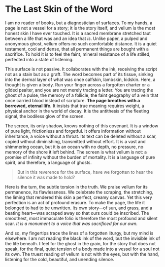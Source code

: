# The Last Skin of the Word

I am no reader of books, but a diagnostician of surfaces. To my hands, a page is not a vessel for a story; it is the story itself, and vellum is the most honest skin I have ever touched. It is a sacred membrane stretched taut between a life that was and an idea that *is*. Unlike paper, a pulped and anonymous ghost, vellum offers no such comfortable distance. It is a quiet testament, cool and dense, that all permanent things are bought with a sacrifice. To hold it is to feel the faint, mineral resistance of a life stilled, perfected into a state of listening.

This surface is not passive. It collaborates with the ink, receiving the script not as a stain but as a graft. The word becomes part of its tissue, sinking into the dermal layer of what was once calfskin, lambskin, kidskin. Here, a thought is given a body. Run your finger across a forgotten charter or a gilded psalter, and you are not merely tracing a letter. You are tracing the ghost of a pulse, the memory of a follicle, the faint geography of a vein that once carried blood instead of scripture. **The page breathes with a borrowed, eternal life.** It insists that true meaning requires weight, a physical anchor in the world of decay. It is the antithesis of the fleeting signal, the bodiless glow of the screen.

The screen, its only shadow, knows nothing of this covenant. It is a window of pure light, frictionless and forgetful. It offers information without inheritance, a voice without a throat. Its text can be deleted without a scar, copied without diminishing, transmitted without effort. It is a vast and shimmering ocean, but it is an ocean with no depth, no pressure, no memory of the shore it left behind. The screen is what vellum is not: a promise of infinity without the burden of mortality. It is a language of pure spirit, and therefore, a language of ghosts.

> But in this reverence for the surface, have we forgotten to hear the silence it was made to hold?

Here is the turn, the subtle torsion in the truth. We praise vellum for its permanence, its flawlessness. We celebrate the scraping, the stretching, the liming that rendered this skin a perfect, creamy canvas. Yet this very perfection is an act of profound erasure. To make the page, the life it belonged to had to be unwritten. Its own story—of sun, and grass, and a beating heart—was scraped away so that ours could be inscribed. The smoothest, most immaculate folio is therefore the most profound and silent scar. *It is a monument to a voice that was sacrificed for our own.*

And so, my fingertips trace the lines of a forgotten liturgy, but my mind is elsewhere. I am not reading the black ink of the word, but the invisible ink of the life beneath. I feel for the ghost in the grain, for the story that does not speak, for the final, quiet tension of a body made into a vessel for a soul not its own. The truest reading of vellum is not with the eyes, but with the hand, listening for the cold, beautiful, and unending silence.